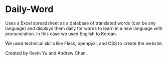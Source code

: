 # Daily-Word
Uses a Excel spreadsheet as a database of translated words (can be any language) and displays them daily for words to learn in a new language with pronunciation. In this case we used English to Korean.

We used technical skills like Flask, openpyxl, and CSS to create the website.

Created by Kevin Yu and Andrew Chan.
